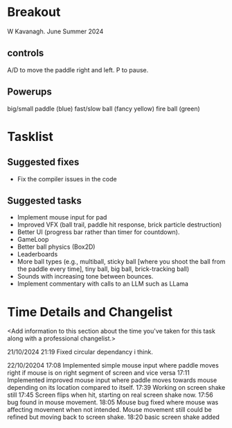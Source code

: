 # Breakout

W Kavanagh. June Summer 2024

## controls

A/D to move the paddle right and left.
P to pause.

## Powerups

big/small paddle (blue)
fast/slow ball (fancy yellow)
fire ball (green)

# Tasklist

## Suggested fixes

* Fix the compiler issues in the code

## Suggested tasks

* Implement mouse input for pad
* Improved VFX (ball trail, paddle hit response, brick particle destruction)
* Better UI (progress bar rather than timer for countdown).
* GameLoop
* Better ball physics (Box2D)
* Leaderboards
* More ball types (e.g., multiball, sticky ball [where you shoot the ball from the paddle every time], tiny ball, big ball, brick-tracking ball)
* Sounds with increasing tone between bounces.
* Implement commentary with calls to an LLM such as LLama

# Time Details and Changelist
<Add information to this section about the time you've taken for this task along with a professional changelist.>

21/10/2024
21:19 Fixed circular dependancy i think.

22/10/20204
17:08 Implemented simple mouse input where paddle moves right if mouse is on right segment of screen and vice versa
17:11 Implemented improved mouse input where paddle moves towards mouse depending on its location compared to itself.
17:39 Working on screen shake still
17:45 Screen flips when hit, starting on real screen shake now. 
17:56 bug found in mouse movement.
18:05 Mouse bug fixed where mouse was affecting movement when not intended. Mouse movement still could be refined but moving back to screen shake.
18:20 basic screen shake added
